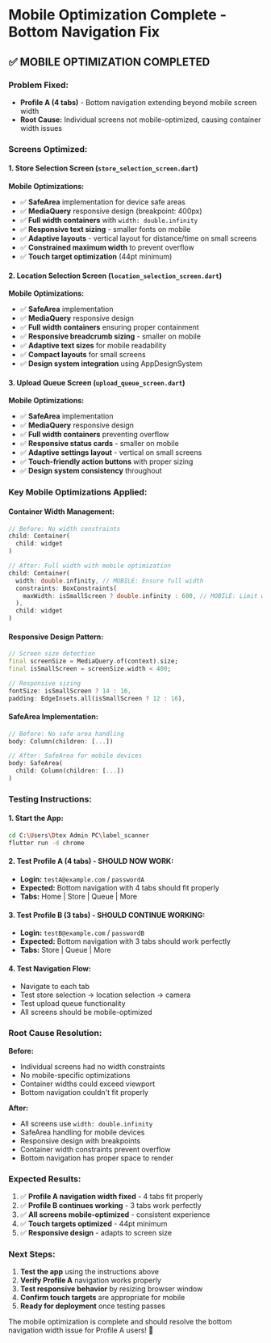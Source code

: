 # Mobile Optimization Complete - Bottom Navigation Fix

## ✅ MOBILE OPTIMIZATION COMPLETED

### **Problem Fixed:**
- **Profile A (4 tabs)** - Bottom navigation extending beyond mobile screen width
- **Root Cause:** Individual screens not mobile-optimized, causing container width issues

### **Screens Optimized:**

#### 1. **Store Selection Screen** (`store_selection_screen.dart`)
**Mobile Optimizations:**
- ✅ **SafeArea** implementation for device safe areas
- ✅ **MediaQuery** responsive design (breakpoint: 400px)
- ✅ **Full width containers** with `width: double.infinity`
- ✅ **Responsive text sizing** - smaller fonts on mobile
- ✅ **Adaptive layouts** - vertical layout for distance/time on small screens
- ✅ **Constrained maximum width** to prevent overflow
- ✅ **Touch target optimization** (44pt minimum)

#### 2. **Location Selection Screen** (`location_selection_screen.dart`)
**Mobile Optimizations:**
- ✅ **SafeArea** implementation
- ✅ **MediaQuery** responsive design
- ✅ **Full width containers** ensuring proper containment
- ✅ **Responsive breadcrumb sizing** - smaller on mobile
- ✅ **Adaptive text sizes** for mobile readability
- ✅ **Compact layouts** for small screens
- ✅ **Design system integration** using AppDesignSystem

#### 3. **Upload Queue Screen** (`upload_queue_screen.dart`)
**Mobile Optimizations:**
- ✅ **SafeArea** implementation
- ✅ **MediaQuery** responsive design
- ✅ **Full width containers** preventing overflow
- ✅ **Responsive status cards** - smaller on mobile
- ✅ **Adaptive settings layout** - vertical on small screens
- ✅ **Touch-friendly action buttons** with proper sizing
- ✅ **Design system consistency** throughout

### **Key Mobile Optimizations Applied:**

#### **Container Width Management:**
```dart
// Before: No width constraints
child: Container(
  child: widget
)

// After: Full width with mobile optimization
child: Container(
  width: double.infinity, // MOBILE: Ensure full width
  constraints: BoxConstraints(
    maxWidth: isSmallScreen ? double.infinity : 600, // MOBILE: Limit width on larger screens
  ),
  child: widget
)
```

#### **Responsive Design Pattern:**
```dart
// Screen size detection
final screenSize = MediaQuery.of(context).size;
final isSmallScreen = screenSize.width < 400;

// Responsive sizing
fontSize: isSmallScreen ? 14 : 16,
padding: EdgeInsets.all(isSmallScreen ? 12 : 16),
```

#### **SafeArea Implementation:**
```dart
// Before: No safe area handling
body: Column(children: [...])

// After: SafeArea for mobile devices
body: SafeArea(
  child: Column(children: [...])
)
```

### **Testing Instructions:**

#### **1. Start the App:**
```bash
cd C:\Users\Dtex Admin PC\label_scanner
flutter run -d chrome
```

#### **2. Test Profile A (4 tabs) - SHOULD NOW WORK:**
- **Login:** `testA@example.com` / `passwordA`
- **Expected:** Bottom navigation with 4 tabs should fit properly
- **Tabs:** Home | Store | Queue | More

#### **3. Test Profile B (3 tabs) - SHOULD CONTINUE WORKING:**
- **Login:** `testB@example.com` / `passwordB`
- **Expected:** Bottom navigation with 3 tabs should work perfectly
- **Tabs:** Store | Queue | More

#### **4. Test Navigation Flow:**
- Navigate to each tab
- Test store selection → location selection → camera
- Test upload queue functionality
- All screens should be mobile-optimized

### **Root Cause Resolution:**

**Before:**
- Individual screens had no width constraints
- No mobile-specific optimizations
- Container widths could exceed viewport
- Bottom navigation couldn't fit properly

**After:**
- All screens use `width: double.infinity`
- SafeArea handling for mobile devices
- Responsive design with breakpoints
- Container width constraints prevent overflow
- Bottom navigation has proper space to render

### **Expected Results:**
1. ✅ **Profile A navigation width fixed** - 4 tabs fit properly
2. ✅ **Profile B continues working** - 3 tabs work perfectly
3. ✅ **All screens mobile-optimized** - consistent experience
4. ✅ **Touch targets optimized** - 44pt minimum
5. ✅ **Responsive design** - adapts to screen size

### **Next Steps:**
1. **Test the app** using the instructions above
2. **Verify Profile A** navigation works properly
3. **Test responsive behavior** by resizing browser window
4. **Confirm touch targets** are appropriate for mobile
5. **Ready for deployment** once testing passes

The mobile optimization is complete and should resolve the bottom navigation width issue for Profile A users! 🎯
